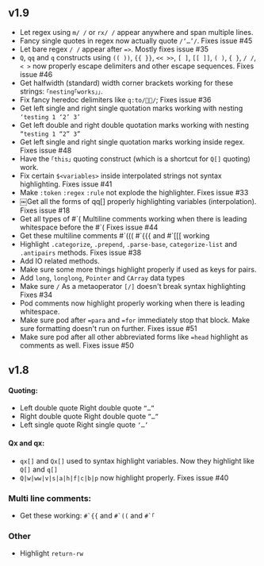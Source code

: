 ## v1.9
* Let regex using `m/ /` or `rx/ /` appear anywhere and span multiple lines.
* Fancy single quotes in regex now actually quote `/‘…’/`. Fixes issue #45
* Let bare regex `/ /` appear after `=>`. Mostly fixes issue #35
* `Q`, `qq` and `q` constructs using `(( ))`, `{{ }}`, `<< >>`, `[ ]`, `[[ ]]`, `( )`,
`{ }`, `/ /`,  `< >` now properly escape delimiters and other escape sequences. Fixes issue #46
* Get halfwidth (standard) width corner brackets working for these strings: `｢nesting｢works｣｣`.
* Fix fancy heredoc delimiters like `q:to/📝🔚/`; Fixes issue #36
* Get left single and right single quotation marks working with nesting `‘testing 1 ‘2’ 3’`
* Get left double and right double quotation marks working with nesting `“testing 1 “2” 3”`
* Get left single and right single quotation marks working inside regex. Fixes issue #48
* Have the `｢this｣` quoting construct (which is a shortcut for `Q[]` quoting) work.
* Fix certain `$<variables>` inside interpolated strings not syntax highlighting. Fixes issue #41
* Make `:token` `:regex` `:rule` not explode the highlighter. Fixes issue #33
* ￼Get all the forms of qq[] properly highlighting variables (interpolation). Fixes issue #18
* Get all types of #\`( Multiline comments working when there is leading whitespace before the #\`( Fixes issue #44
* Get these multiline comments #\`((( #\`{{{ and #\`[[[ working
* Highlight `.categorize`, `.prepend`, `.parse-base`, `categorize-list` and `.antipairs` methods. Fixes issue #38
* Add IO related methods.
* Make sure some more things highlight properly if used as keys for pairs.
* Add `long`, `longlong`, `Pointer` and `CArray` data types
* Make sure `/` As a metaoperator `[/]` doesn't break syntax highlighting Fixes #34
* Pod comments now highlight properly working when there is leading whitespace.
* Make sure pod after `=para` and `=for` immediately stop that block. Make sure formatting doesn't run on further. Fixes issue #51
* Make sure pod after all other abbreviated forms like `=head` highlight as comments as well. Fixes issue #50


## v1.8
#### Quoting:
* Left double quote Right double quote ```“…”```
* Right double quote Right double quote ```”…”```
* Left single quote Right single quote ```‘…’```

#### Qx and qx:
* `qx[]` and `Qx[]` used to syntax highlight variables. Now they highlight like `Q[]` and `q[]`
* `Q|w|ww|v|s|a|h|f|c|b|p` now highlight properly. Fixes issue #40
### Multi line comments:
* Get these working:  ```#`{{``` and ```#`((``` and ```#`｢```

### Other
* Highlight `return-rw`
